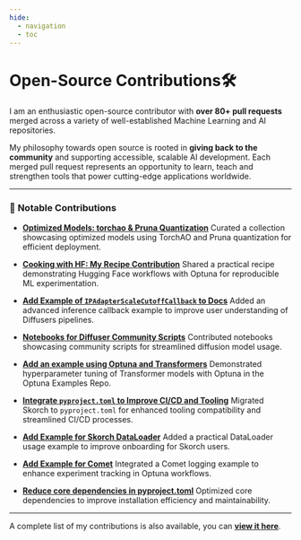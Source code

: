 ```yaml
---
hide:
  - navigation
  - toc
---
```


# **Open-Source Contributions🛠️**

I am an enthusiastic open-source contributor with **over 80+ pull requests** merged across a variety of well-established Machine Learning and AI repositories. 

My philosophy towards open source is rooted in **giving back to the community** and supporting accessible, scalable AI development. Each merged pull request represents an opportunity to learn, teach and strengthen tools that power cutting-edge applications worldwide.


---


### 🌟 **Notable Contributions**

* **[Optimized Models: torchao & Pruna Quantization](https://huggingface.co/collections/AINovice2005/optimized-models-torchao-and-pruna-quantization-6875516b020b9776cc21e591)**
  Curated a collection showcasing optimized models using TorchAO and Pruna quantization for efficient deployment.

* **[Cooking with HF: My Recipe Contribution](https://huggingface.co/collections/AINovice2005/cooking-with-hf-my-recipe-contribution-6875533863e9107179cb322c)**
  Shared a practical recipe demonstrating Hugging Face workflows with Optuna for reproducible ML experimentation.

* **[Add Example of `IPAdapterScaleCutoffCallback` to Docs](https://github.com/huggingface/diffusers/pull/10934)**
  Added an advanced inference callback example to improve user understanding of Diffusers pipelines.

* **[Notebooks for Diffuser Community Scripts](https://github.com/huggingface/notebooks/pull/559)**
  Contributed notebooks showcasing community scripts for streamlined diffusion model usage.

* **[Add an example using Optuna and Transformers](https://github.com/optuna/optuna-examples/pull/322)**
  Demonstrated hyperparameter tuning of Transformer models with Optuna in the Optuna Examples Repo.

* **[Integrate `pyproject.toml` to Improve CI/CD and Tooling](https://github.com/skorch-dev/skorch/pull/1108)**
  Migrated Skorch to `pyproject.toml` for enhanced tooling compatibility and streamlined CI/CD processes.

* **[Add Example for Skorch DataLoader](https://github.com/skorch-dev/skorch/pull/1105)**
  Added a practical DataLoader usage example to improve onboarding for Skorch users.

* **[Add Example for Comet](https://github.com/optuna/optuna-examples/pull/305)**
  Integrated a Comet logging example to enhance experiment tracking in Optuna workflows.

* **[Reduce core dependencies in pyproject.toml](https://github.com/PrunaAI/pruna/pull/227)**
  Optimized core dependencies to improve installation efficiency and maintainability.

---

A complete list of my contributions is also available, you can **[view it here](https://github.com/ParagEkbote/ParagEkbote.github.io/blob/main/contributions.md)**.